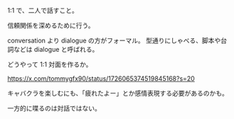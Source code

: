 1:1 で、二人で話すこと。

信頼関係を深めるために行う。

conversation より dialogue の方がフォーマル。
型通りにしゃべる、脚本や台詞などは dialogue と呼ばれる。

どうやって 1:1 対面を作るか。

https://x.com/tommygfx90/status/1726065374519845168?s=20

キャバクラを楽しむにも、「疲れたよー」とか感情表現する必要があるのかも。

一方的に喋るのは対話ではない。
